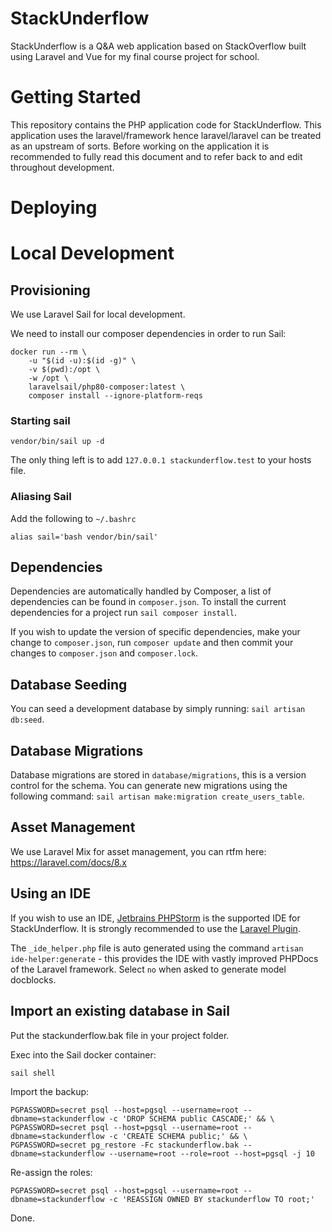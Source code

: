 # StackUnderflow

StackUnderflow is a Q&A web application based on StackOverflow built using Laravel and Vue for my final course project
for school.

# Getting Started

This repository contains the PHP application code for StackUnderflow. This application uses the laravel/framework hence
laravel/laravel can be treated as an upstream of sorts. Before working on the application it is recommended to fully
read this document and to refer back to and edit throughout development.

# Deploying

# Local Development

## Provisioning

We use Laravel Sail for local development.

We need to install our composer dependencies in order to run Sail:

```
docker run --rm \
    -u "$(id -u):$(id -g)" \
    -v $(pwd):/opt \
    -w /opt \
    laravelsail/php80-composer:latest \
    composer install --ignore-platform-reqs
```

### Starting sail

```
vendor/bin/sail up -d
```

The only thing left is to add `127.0.0.1 stackunderflow.test` to your hosts file.

### Aliasing Sail

Add the following to `~/.bashrc`

```
alias sail='bash vendor/bin/sail'
```

## Dependencies

Dependencies are automatically handled by Composer, a list of dependencies can be found in `composer.json`. To install
the current dependencies for a project run `sail composer install`.

If you wish to update the version of specific dependencies, make your change to `composer.json`, run `composer update`
and then commit your changes to `composer.json` and `composer.lock`.

## Database Seeding

You can seed a development database by simply running: `sail artisan db:seed`.

## Database Migrations

Database migrations are stored in `database/migrations`, this is a version control for the schema. You can generate new
migrations using the following command: `sail artisan make:migration create_users_table`.

## Asset Management

We use Laravel Mix for asset management, you can rtfm here: https://laravel.com/docs/8.x

## Using an IDE

If you wish to use an IDE, [Jetbrains PHPStorm](https://www.jetbrains.com/phpstorm) is the supported IDE for
StackUnderflow. It is strongly recommended to use
the [Laravel Plugin](https://plugins.jetbrains.com/plugin/7532-laravel-plugin).

The `_ide_helper.php` file is auto generated using the command `artisan ide-helper:generate` - this provides the IDE
with vastly improved PHPDocs of the Laravel framework. Select `no` when asked to generate model docblocks.

## Import an existing database in Sail

Put the stackunderflow.bak file in your project folder.

Exec into the Sail docker container:

```
sail shell
```

Import the backup:

```
PGPASSWORD=secret psql --host=pgsql --username=root --dbname=stackunderflow -c 'DROP SCHEMA public CASCADE;' && \
PGPASSWORD=secret psql --host=pgsql --username=root --dbname=stackunderflow -c 'CREATE SCHEMA public;' && \
PGPASSWORD=secret pg_restore -Fc stackunderflow.bak --dbname=stackunderflow --username=root --role=root --host=pgsql -j 10
```

Re-assign the roles:

```
PGPASSWORD=secret psql --host=pgsql --username=root --dbname=stackunderflow -c 'REASSIGN OWNED BY stackunderflow TO root;'
```

Done.
